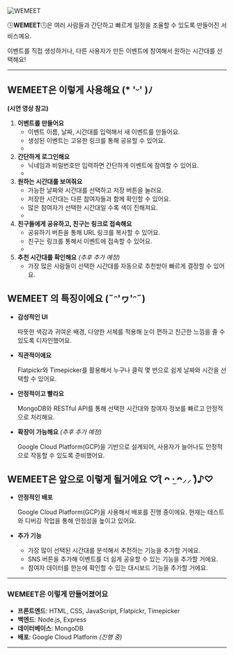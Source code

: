 ![WEMEET](https://github.com/user-attachments/assets/e8c0a770-16f6-4dfd-9b64-77238d59fe11)

🕓**WEMEET**🕓은 여러 사람들과 간단하고 빠르게 일정을 조율할 수 있도록 만들어진 서비스예요.

이벤트를 직접 생성하거나, 다른 사용자가 만든 이벤트에 참여해서 원하는 시간대를 선택해요!

---

## WEMEET은 이렇게 사용해요 (* 'ᵕ' )ﾉ
**(시연 영상 참고)**


1. **이벤트를 만들어요**
    - 이벤트 이름, 날짜, 시간대를 입력해서 새 이벤트를 만들어요.
    - 생성된 이벤트는 고유한 링크를 통해 공유할 수 있어요.
    - 
1. **간단하게 로그인해요**
    - 닉네임과 비밀번호만 입력하면 간단하게 이벤트에 참여할 수 있어요.
    - 
2. **원하는 시간대를 보여줘요**
    - 가능한 날짜와 시간대를 선택하고 저장 버튼을 눌러요.
    - 저장한 시간대는 다른 참여자들과 함께 확인할 수 있어요.
    - 많은 참여자가 선택한 시간대일 수록 색이 진해져요.
    - 
3. **친구들에게 공유하고, 친구는 링크로 접속해요**
    - 공유하기 버튼을 통해 URL 링크를 복사할 수 있어요.
    - 친구는 링크를 통해서 이벤트에 접속할 수 있어요.
    - 
4. **추천 시간대를 확인해요** *(추후 추가 예정)*
    - 가장 많은 사람들이 선택한 시간대를 자동으로 추천받아 빠르게 결정할 수 있어요.

## WEMEET 의 특징이에요 (˶ᵔ'ヮ'ᵔ˶)

- **감성적인 UI**
    
    따뜻한 색감과 귀여운 배경, 다양한 서체를 적용해 눈이 편하고 친근한 느낌을 줄 수 있도록 디자인했어요.
    
- **직관적이에요**
    
    Flatpickr와 Timepicker를 활용해서 누구나 클릭 몇 번으로 쉽게 날짜와 시간을 선택할 수 있어요.
    
- **안정적이고 빨라요**
    
    MongoDB와 RESTful API를 통해 선택한 시간대와 참여자 정보를 빠르고 안정적으로 처리해요.
    
- **확장이 가능해요** *(추후 추가 예정)*
    
    Google Cloud Platform(GCP)을 기반으로 설계되어, 사용자가 늘어나도 안정적으로 작동할 수 있도록 준비했어요.
    

## WEMEET은 앞으로 이렇게 될거에요 ♡(͒ ᴖ ·̫ ᴖ⸝⸝ )͒♪♡

- **안정적인 배포**
    
    Google Cloud Platform(GCP)을 사용해서 배포를 진행 중이에요. 현재는 테스트와 디버깅 작업을 통해 안정성을 높이고 있어요.
    
- **추가 기능**
    - 가장 많이 선택된 시간대를 분석해서 추천하는 기능을 추가할 거에요.
    - SNS 버튼을 추가해 이벤트를 더 쉽게 공유할 수 있는 기능을 추가할 거에요.
    - 참여자 데이터를 한눈에 확인할 수 있는 대시보드 기능을 추가할 거에요.

---

### WEMEET은 이렇게 만들어졌어요

- **프론트엔드**: HTML, CSS, JavaScript, Flatpickr, Timepicker
- **백엔드**: Node.js, Express
- **데이터베이스**: MongoDB
- **배포**: Google Cloud Platform *(진행 중)*

---
